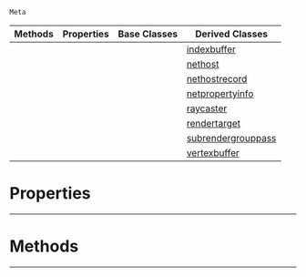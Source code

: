  `Meta`

|Methods|Properties|Base Classes|Derived Classes|
|---|---|---|---|
| | | |[indexbuffer](https://github.com/PlasmaEngine/PlasmaDocs/tree/master/docs/C%2B%2B/code_reference/class_reference/indexbuffer.markdown)|
| | | |[nethost](https://github.com/PlasmaEngine/PlasmaDocs/tree/master/docs/C%2B%2B/code_reference/class_reference/nethost.markdown)|
| | | |[nethostrecord](https://github.com/PlasmaEngine/PlasmaDocs/tree/master/docs/C%2B%2B/code_reference/class_reference/nethostrecord.markdown)|
| | | |[netpropertyinfo](https://github.com/PlasmaEngine/PlasmaDocs/tree/master/docs/C%2B%2B/code_reference/class_reference/netpropertyinfo.markdown)|
| | | |[raycaster](https://github.com/PlasmaEngine/PlasmaDocs/tree/master/docs/C%2B%2B/code_reference/class_reference/raycaster.markdown)|
| | | |[rendertarget](https://github.com/PlasmaEngine/PlasmaDocs/tree/master/docs/C%2B%2B/code_reference/class_reference/rendertarget.markdown)|
| | | |[subrendergrouppass](https://github.com/PlasmaEngine/PlasmaDocs/tree/master/docs/C%2B%2B/code_reference/class_reference/subrendergrouppass.markdown)|
| | | |[vertexbuffer](https://github.com/PlasmaEngine/PlasmaDocs/tree/master/docs/C%2B%2B/code_reference/class_reference/vertexbuffer.markdown)|


 #  Properties


---  
 #  Methods


---  
 

 